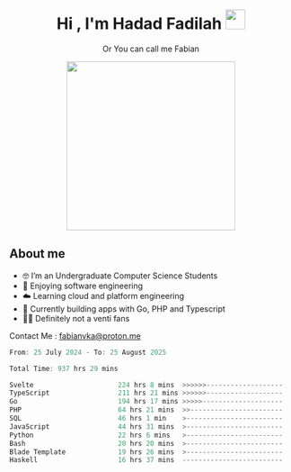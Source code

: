 <h1 align="center">Hi , I'm Hadad Fadilah  <img src="https://media.giphy.com/media/hvRJCLFzcasrR4ia7z/giphy.gif" width="35" ></h1>
<p align="center"><span>Or You can call me <span style="font: bold">Fabian</span></p>
<p align="center">
<img src="https://media.tenor.com/78dNivDemDAAAAAi/speech-bubble-venti.gif" width="300"/>    
</p>

##  About me
- 🤓 I’m an Undergraduate Computer Science Students
- 🍰 Enjoying software engineering
- ☁️ Learning cloud and platform engineering
- 🧰 Currently building apps with Go, PHP and Typescript 
- 🏃‍♂️ Definitely not a venti fans

Contact Me : fabianvka@proton.me

<!--START_SECTION:waka-->

```go
From: 25 July 2024 - To: 25 August 2025

Total Time: 937 hrs 29 mins

Svelte                     224 hrs 8 mins  >>>>>>-------------------   23.72 %
TypeScript                 211 hrs 21 mins >>>>>>-------------------   22.37 %
Go                         194 hrs 17 mins >>>>>--------------------   20.56 %
PHP                        64 hrs 21 mins  >>-----------------------   06.81 %
SQL                        46 hrs 1 min    >------------------------   04.87 %
JavaScript                 44 hrs 31 mins  >------------------------   04.71 %
Python                     22 hrs 6 mins   >------------------------   02.34 %
Bash                       20 hrs 20 mins  >------------------------   02.15 %
Blade Template             19 hrs 26 mins  >------------------------   02.06 %
Haskell                    16 hrs 37 mins  -------------------------   01.76 %
```

<!--END_SECTION:waka-->




<!--
**Fadil-Tao/Fadil-Tao** is a ✨ _special_ ✨ repository because its `README.md` (this file) appears on your GitHub profile.



